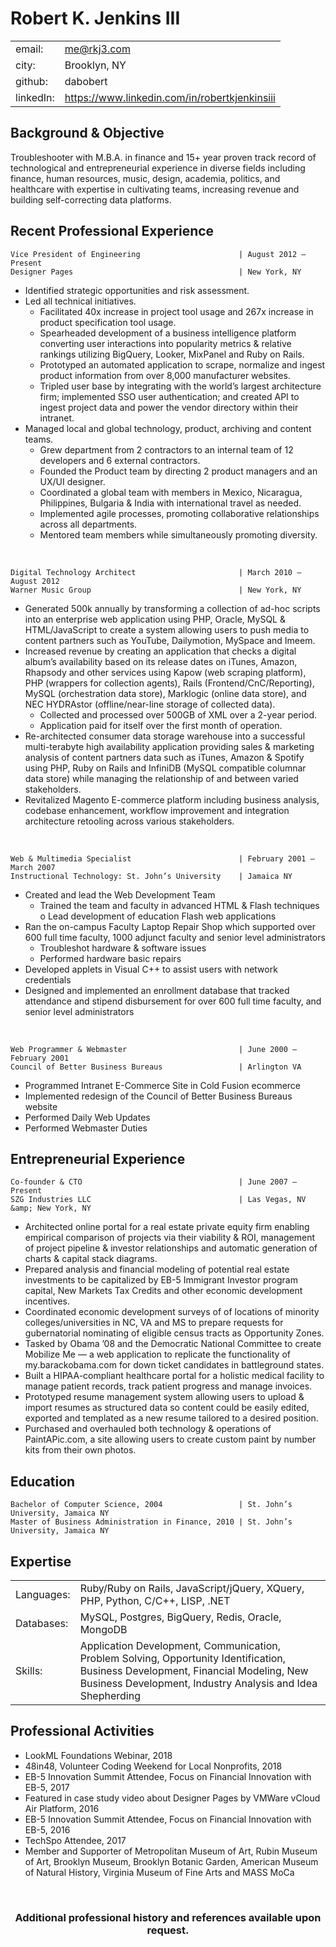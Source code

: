 # Robert K. Jenkins III 

<table>
  <tr>
    <td>email: </td>
    <td><a href="mailto:me@rkj3.com">me@rkj3.com</a></td>
  </tr>
  <tr>
    <td>city:</td>
    <td>Brooklyn, NY</td>
  </tr>	
  <tr>
    <td>github:</td>
    <td>dabobert</td>
  </tr>
  <tr>
    <td>linkedIn:</td>
    <td><a href="https://www.linkedin.com/in/robertkjenkinsiii">https://www.linkedin.com/in/robertkjenkinsiii</a></td>
  </tr>		
</table>


## Background & Objective

Troubleshooter with M.B.A. in finance and 15+ year proven track record of technological and entrepreneurial experience in diverse
fields including finance, human resources, music, design, academia, politics, and healthcare with expertise in cultivating teams,
increasing revenue and building self-correcting data platforms.

## Recent Professional Experience

<!--|     &nbsp;  &nbsp;  &nbsp;  &nbsp;  &nbsp;  &nbsp;  &nbsp;  &nbsp;  &nbsp;  &nbsp;  &nbsp;  &nbsp;  &nbsp;  &nbsp;  &nbsp;  &nbsp;  &nbsp;  &nbsp;  &nbsp;  &nbsp;  &nbsp;  &nbsp;  &nbsp;  &nbsp;  &nbsp;  &nbsp;  &nbsp;  &nbsp;  &nbsp;  &nbsp;  &nbsp;  &nbsp;  &nbsp;  &nbsp;  &nbsp;  &nbsp;  &nbsp;  &nbsp;  &nbsp;  &nbsp;  &nbsp;  &nbsp;  &nbsp;  &nbsp;  &nbsp;  &nbsp;  &nbsp;  &nbsp;  &nbsp;  &nbsp;  &nbsp;  &nbsp;  &nbsp;  &nbsp;  &nbsp;  &nbsp;  &nbsp;  &nbsp;  &nbsp;  &nbsp;  &nbsp;  &nbsp;  &nbsp;  &nbsp;  &nbsp;  &nbsp;  &nbsp;  &nbsp;  &nbsp;  &nbsp;  &nbsp;  &nbsp;  &nbsp;  &nbsp;  &nbsp;  &nbsp;     |    &nbsp;          
| ------------- | -----:|
| Vice President of Engineering      | August 2012 – Present |
| col 2 is      |   $12 |
| zebra stripes |    $1 |
-->




	Vice President of Engineering                      | August 2012 – Present
	Designer Pages                                     | New York, NY

* Identified strategic opportunities and risk assessment.
* Led all technical initiatives.
  *  Facilitated 40x increase in project tool usage and 267x increase in product specification tool usage.
  *  Spearheaded development of a business intelligence platform converting user interactions into popularity metrics & relative
rankings utilizing BigQuery, Looker, MixPanel and Ruby on Rails.
  *  Prototyped an automated application to scrape, normalize and ingest product information from over 8,000 manufacturer
websites.
  *  Tripled user base by integrating with the world’s largest architecture firm; implemented SSO user authentication; and created
API to ingest project data and power the vendor directory within their intranet.
* Managed local and global technology, product, archiving and content teams.
  *  Grew department from 2 contractors to an internal team of 12 developers and 6 external contractors.
  *  Founded the Product team by directing 2 product managers and an UX/UI designer.
  *  Coordinated a global team with members in Mexico, Nicaragua, Philippines, Bulgaria & India with international travel as
needed.
  *  Implemented agile processes, promoting collaborative relationships across all departments.
  *  Mentored team members while simultaneously promoting diversity.

&nbsp;

	Digital Technology Architect                       | March 2010 – August 2012
	Warner Music Group                                 | New York, NY

* Generated 500k annually by transforming a collection of ad-hoc scripts into an enterprise web application using PHP, Oracle, MySQL & HTML/JavaScript to create a system allowing users to push media to content partners such as YouTube, Dailymotion, MySpace and Imeem.
* Increased revenue by creating an application that checks a digital album’s availability based on its release dates on iTunes, Amazon, Rhapsody and other services using Kapow (web scraping platform), PHP (wrappers for collection agents), Rails (Frontend/CnC/Reporting), MySQL (orchestration data store), Marklogic (online data store), and NEC HYDRAstor (offline/near-line storage of collected data).
  *  Collected and processed over 500GB of XML over a 2-year period.
  *  Application paid for itself over the first month of operation.
* Re-architected consumer data storage warehouse into a successful multi-terabyte high availability application providing sales
& marketing analysis of content partners data such as iTunes, Amazon & Spotify using PHP, Ruby on Rails and InfiniDB
(MySQL compatible columnar data store) while managing the relationship of and between varied stakeholders.
* Revitalized Magento E-commerce platform including business analysis, codebase enhancement, workflow improvement and
integration architecture retooling across various stakeholders.

&nbsp;

    Web & Multimedia Specialist                        | February 2001 – March 2007
	Instructional Technology: St. John’s University    | Jamaica NY


* Created and lead the Web Development Team
  * Trained the team and faculty in advanced HTML & Flash techniques o Lead development of education Flash web applications
* Ran the on-campus Faculty Laptop Repair Shop which supported over 600 full time faculty, 1000 adjunct faculty and senior level administrators
  * Troubleshot hardware & software issues
  * Performed hardware basic repairs
* Developed applets in Visual C++ to assist users with network credentials
* Designed and implemented an enrollment database that tracked attendance and stipend disbursement for over 600 full time
faculty, and senior level administrators

&nbsp;

    Web Programmer & Webmaster                         | June 2000 – February 2001
    Council of Better Business Bureaus                 | Arlington VA
 
* Programmed Intranet E-Commerce Site in Cold Fusion ecommerce
* Implemented redesign of the Council of Better Business Bureaus website
* Performed Daily Web Updates
* Performed Webmaster Duties



## Entrepreneurial Experience

	Co-founder & CTO                                   | June 2007 – Present
	SZG Industries LLC                                 | Las Vegas, NV &amp; New York, NY

* Architected online portal for a real estate private equity firm enabling empirical comparison of projects via their viability & ROI,
management of project pipeline & investor relationships and automatic generation of charts & capital stack diagrams.
* Prepared analysis and financial modeling of potential real estate investments to be capitalized by EB-5 Immigrant Investor
program capital, New Markets Tax Credits and other economic development incentives.
* Coordinated economic development surveys of of locations of minority colleges/universities in NC, VA and MS to prepare
requests for gubernatorial nominating of eligible census tracts as Opportunity Zones.
* Tasked by Obama ’08 and the Democratic National Committee to create Mobilize Me ​— ​a web application to replicate the
functionality of my.barackobama.com for down ticket candidates in battleground states.
* Built a HIPAA-compliant healthcare portal for a holistic medical facility to manage patient records, track patient progress and
manage invoices.
* Prototyped resume management system allowing users to upload & import resumes as structured data so content could be easily
edited, exported and templated as a new resume tailored to a desired position.
* Purchased and overhauled both technology & operations of PaintAPic.com, a site allowing users to create custom paint by
number kits from their own photos.


## Education

	Bachelor of Computer Science, 2004                 | St. John’s University, Jamaica NY
	Master of Business Administration in Finance, 2010 | St. John’s University, Jamaica NY


## Expertise

<table>
  <tr>
    <td>Languages:</td>
    <td>Ruby/Ruby on Rails, JavaScript/jQuery, XQuery, PHP, Python, C/C++, LISP, .NET</td>
  </tr>	
  <tr>
    <td>Databases:</td>
    <td>MySQL, Postgres, BigQuery, Redis, Oracle, MongoDB</td>
  </tr>
  <tr>
    <td>Skills:</td>
    <td>Application Development, Communication, Problem Solving, Opportunity Identification, Business Development, Financial Modeling, New Business Development, Industry Analysis and Idea Shepherding </td>
  </tr>	
</table>

## Professional Activities
* LookML Foundations Webinar, 2018
* 48in48, Volunteer Coding Weekend for Local Nonprofits, 2018
* EB-5 Innovation Summit Attendee, Focus on Financial Innovation with EB-5, 2017
* Featured in case study video about Designer Pages by VMWare vCloud Air Platform, 2016
* EB-5 Innovation Summit Attendee, Focus on Financial Innovation with EB-5, 2016
* TechSpo Attendee, 2017
* Member and Supporter of Metropolitan Museum of Art, Rubin Museum of Art, Brooklyn Museum, Brooklyn Botanic Garden, American Museum of Natural History, Virginia Museum of Fine Arts and MASS MoCa

&nbsp;
&nbsp;
&nbsp;
&nbsp;
&nbsp;

<center> 

### Additional professional history and references available upon request.

 </center>